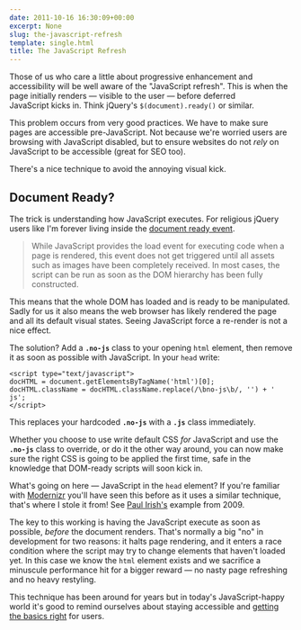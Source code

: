 ```yaml
---
date: 2011-10-16 16:30:09+00:00
excerpt: None
slug: the-javascript-refresh
template: single.html
title: The JavaScript Refresh
---
```


Those of us who care a little about progressive enhancement and accessibility will be well aware of the "JavaScript refresh". This is when the page initially renders — visible to the user — before deferred JavaScript kicks in. Think jQuery's `$(document).ready()` or similar.

This problem occurs from very good practices. We have to make sure pages are accessible pre-JavaScript. Not because we're worried users are browsing with JavaScript disabled, but to ensure websites do not _rely_ on JavaScript to be accessible (great for SEO too).

There's a nice technique to avoid the annoying visual kick.


## Document Ready?


The trick is understanding how JavaScript executes. For religious jQuery users like I'm forever living inside the [document ready event](http://api.jquery.com/ready/).


<blockquote><p>While JavaScript provides the load event for executing code when a page is rendered, this event does not get triggered until all assets such as images have been completely received. In most cases, the script can be run as soon as the DOM hierarchy has been fully constructed.</p></blockquote>


This means that the whole DOM has loaded and is ready to be manipulated. Sadly for us it also means the web browser has likely rendered the page and all its default visual states. Seeing JavaScript force a re-render is not a nice effect.

The solution? Add a **`.no-js`** class to your opening `html` element, then remove it as soon as possible with JavaScript. In your `head` write:

````markup
<script type="text/javascript">
docHTML = document.getElementsByTagName('html')[0];
docHTML.className = docHTML.className.replace(/\bno-js\b/, '') + ' js';
</script>
````

This replaces your hardcoded **`.no-js`** with a **`.js`** class immediately.

Whether you choose to use write default CSS _for_ JavaScript and use the **`.no-js`** class to override, or do it the other way around, you can now make sure the right CSS is going to be applied the first time, safe in the knowledge that DOM-ready scripts will soon kick in.

What's going on here — JavaScript in the `head` element? If you're familiar with [Modernizr](http://www.modernizr.com/) you'll have seen this before as it uses a similar technique, that's where I stole it from! See [Paul Irish's](http://paulirish.com/2009/avoiding-the-fouc-v3/) example from 2009.

The key to this working is having the JavaScript execute as soon as possible, _before_ the document renders. That's normally a big "no" in development for two reasons: it halts page rendering, and it enters a race condition where the script may try to change elements that haven't loaded yet. In this case we know the `html` element exists and we sacrifice a minuscule performance hit for a bigger reward — no nasty page refreshing and no heavy restyling.

This technique has been around for years but in today's JavaScript-happy world it's good to remind ourselves about staying accessible and [getting the basics right](https://dbushell.com/2011/10/01/building-for-future-design/) for users.
